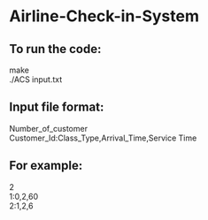 # Airline-Check-in-System

## To run the code:
make\
./ACS input.txt

## Input file format:
Number_of_customer\
Customer_Id:Class_Type,Arrival_Time,Service Time

## For example: 
2\
1:0,2,60\
2:1,2,6
